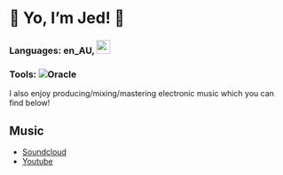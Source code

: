 # :space_invader: Yo, I’m Jed! :space_invader:

### Languages: en_AU, <img src="https://cdn.jsdelivr.net/npm/programming-languages-logos/src/cpp/cpp.png" height="25">
### Tools: ![Oracle](https://img.shields.io/badge/Oracle-F80000?style=for-the-badge&logo=oracle&logoColor=white)

I also enjoy producing/mixing/mastering electronic music which you can find below!

## Music
- [Soundcloud](https://soundcloud.com/jed-pauckner)
- [Youtube](https://www.youtube.com/channel/UCrXF2xoTr7cold4dc1r2ymg)
